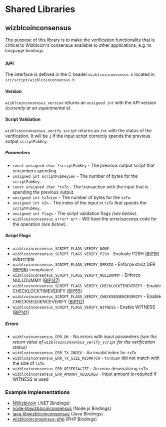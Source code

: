Shared Libraries
================

## wizblcoinconsensus

The purpose of this library is to make the verification functionality that is critical to Wizblcoin's consensus available to other applications, e.g. to language bindings.

### API

The interface is defined in the C header `wizblcoinconsensus.h` located in  `src/script/wizblcoinconsensus.h`.

#### Version

`wizblcoinconsensus_version` returns an `unsigned int` with the API version *(currently at an experimental `0`)*.

#### Script Validation

`wizblcoinconsensus_verify_script` returns an `int` with the status of the verification. It will be `1` if the input script correctly spends the previous output `scriptPubKey`.

##### Parameters
- `const unsigned char *scriptPubKey` - The previous output script that encumbers spending.
- `unsigned int scriptPubKeyLen` - The number of bytes for the `scriptPubKey`.
- `const unsigned char *txTo` - The transaction with the input that is spending the previous output.
- `unsigned int txToLen` - The number of bytes for the `txTo`.
- `unsigned int nIn` - The index of the input in `txTo` that spends the `scriptPubKey`.
- `unsigned int flags` - The script validation flags *(see below)*.
- `wizblcoinconsensus_error* err` - Will have the error/success code for the operation *(see below)*.

##### Script Flags
- `wizblcoinconsensus_SCRIPT_FLAGS_VERIFY_NONE`
- `wizblcoinconsensus_SCRIPT_FLAGS_VERIFY_P2SH` - Evaluate P2SH ([BIP16](https://github.com/wizbl/bips/blob/master/bip-0016.mediawiki)) subscripts
- `wizblcoinconsensus_SCRIPT_FLAGS_VERIFY_DERSIG` - Enforce strict DER ([BIP66](https://github.com/wizbl/bips/blob/master/bip-0066.mediawiki)) compliance
- `wizblcoinconsensus_SCRIPT_FLAGS_VERIFY_NULLDUMMY` - Enforce NULLDUMMY ([BIP147](https://github.com/wizbl/bips/blob/master/bip-0147.mediawiki))
- `wizblcoinconsensus_SCRIPT_FLAGS_VERIFY_CHECKLOCKTIMEVERIFY` - Enable CHECKLOCKTIMEVERIFY ([BIP65](https://github.com/wizbl/bips/blob/master/bip-0065.mediawiki))
- `wizblcoinconsensus_SCRIPT_FLAGS_VERIFY_CHECKSEQUENCEVERIFY` - Enable CHECKSEQUENCEVERIFY ([BIP112](https://github.com/wizbl/bips/blob/master/bip-0112.mediawiki))
- `wizblcoinconsensus_SCRIPT_FLAGS_VERIFY_WITNESS` - Enable WITNESS ([BIP141](https://github.com/wizbl/bips/blob/master/bip-0141.mediawiki))

##### Errors
- `wizblcoinconsensus_ERR_OK` - No errors with input parameters *(see the return value of `wizblcoinconsensus_verify_script` for the verification status)*
- `wizblcoinconsensus_ERR_TX_INDEX` - An invalid index for `txTo`
- `wizblcoinconsensus_ERR_TX_SIZE_MISMATCH` - `txToLen` did not match with the size of `txTo`
- `wizblcoinconsensus_ERR_DESERIALIZE` - An error deserializing `txTo`
- `wizblcoinconsensus_ERR_AMOUNT_REQUIRED` - Input amount is required if WITNESS is used

### Example Implementations
- [NWizblcoin](https://github.com/NicolasDorier/NWizblcoin/blob/master/NWizblcoin/Script.cs#L814) (.NET Bindings)
- [node-libwizblcoinconsensus](https://github.com/bitpay/node-libwizblcoinconsensus) (Node.js Bindings)
- [java-libwizblcoinconsensus](https://github.com/dexX7/java-libwizblcoinconsensus) (Java Bindings)
- [wizblcoinconsensus-php](https://github.com/Bit-Wasp/wizblcoinconsensus-php) (PHP Bindings)
